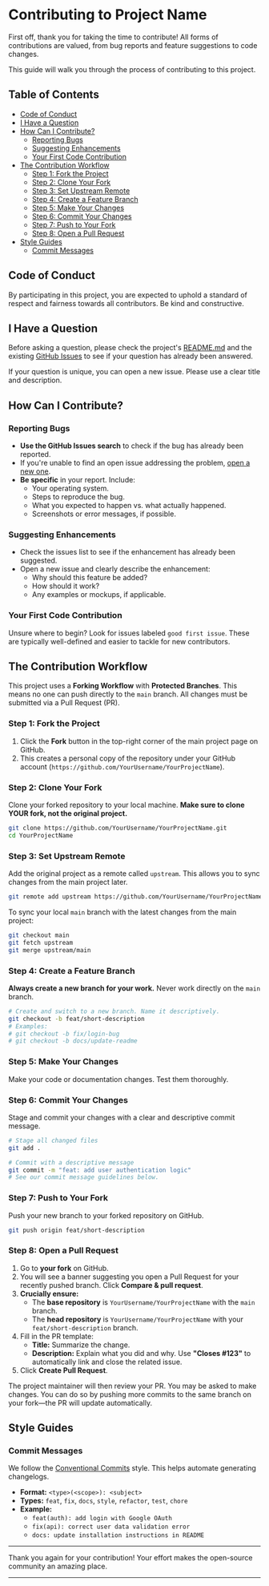 # Contributing to Project Name

First off, thank you for taking the time to contribute! All forms of contributions are valued, from bug reports and feature suggestions to code changes.

This guide will walk you through the process of contributing to this project.

## Table of Contents

- [Code of Conduct](#code-of-conduct)
- [I Have a Question](#i-have-a-question)
- [How Can I Contribute?](#how-can-i-contribute)
  - [Reporting Bugs](#reporting-bugs)
  - [Suggesting Enhancements](#suggesting-enhancements)
  - [Your First Code Contribution](#your-first-code-contribution)
- [The Contribution Workflow](#the-contribution-workflow)
  - [Step 1: Fork the Project](#step-1-fork-the-project)
  - [Step 2: Clone Your Fork](#step-2-clone-your-fork)
  - [Step 3: Set Upstream Remote](#step-3-set-upstream-remote)
  - [Step 4: Create a Feature Branch](#step-4-create-a-feature-branch)
  - [Step 5: Make Your Changes](#step-5-make-your-changes)
  - [Step 6: Commit Your Changes](#step-6-commit-your-changes)
  - [Step 7: Push to Your Fork](#step-7-push-to-your-fork)
  - [Step 8: Open a Pull Request](#step-8-open-a-pull-request)
- [Style Guides](#style-guides)
  - [Commit Messages](#commit-messages)

## Code of Conduct

By participating in this project, you are expected to uphold a standard of respect and fairness towards all contributors. Be kind and constructive.

## I Have a Question

Before asking a question, please check the project's [README.md](./README.md) and the existing [GitHub Issues](https://github.com/YourUsername/YourProjectName/issues) to see if your question has already been answered.

If your question is unique, you can open a new issue. Please use a clear title and description.

## How Can I Contribute?

### Reporting Bugs

- **Use the GitHub Issues search** to check if the bug has already been reported.
- If you're unable to find an open issue addressing the problem, [open a new one](https://github.com/YourUsername/YourProjectName/issues/new).
- **Be specific** in your report. Include:
  - Your operating system.
  - Steps to reproduce the bug.
  - What you expected to happen vs. what actually happened.
  - Screenshots or error messages, if possible.

### Suggesting Enhancements

- Check the issues list to see if the enhancement has already been suggested.
- Open a new issue and clearly describe the enhancement:
  - Why should this feature be added?
  - How should it work?
  - Any examples or mockups, if applicable.

### Your First Code Contribution

Unsure where to begin? Look for issues labeled `good first issue`. These are typically well-defined and easier to tackle for new contributors.

## The Contribution Workflow

This project uses a **Forking Workflow** with **Protected Branches**. This means no one can push directly to the `main` branch. All changes must be submitted via a Pull Request (PR).

### Step 1: Fork the Project

1. Click the **Fork** button in the top-right corner of the main project page on GitHub.
2. This creates a personal copy of the repository under your GitHub account (`https://github.com/YourUsername/YourProjectName`).

### Step 2: Clone Your Fork

Clone your forked repository to your local machine. **Make sure to clone YOUR fork, not the original project.**

```bash
git clone https://github.com/YourUsername/YourProjectName.git
cd YourProjectName
```

### Step 3: Set Upstream Remote

Add the original project as a remote called `upstream`. This allows you to sync changes from the main project later.

```bash
git remote add upstream https://github.com/YourUsername/YourProjectName.git
```

To sync your local `main` branch with the latest changes from the main project:

```bash
git checkout main
git fetch upstream
git merge upstream/main
```

### Step 4: Create a Feature Branch

**Always create a new branch for your work.** Never work directly on the `main` branch.

```bash
# Create and switch to a new branch. Name it descriptively.
git checkout -b feat/short-description
# Examples:
# git checkout -b fix/login-bug
# git checkout -b docs/update-readme
```

### Step 5: Make Your Changes

Make your code or documentation changes. Test them thoroughly.

### Step 6: Commit Your Changes

Stage and commit your changes with a clear and descriptive commit message.

```bash
# Stage all changed files
git add .

# Commit with a descriptive message
git commit -m "feat: add user authentication logic"
# See our commit message guidelines below.
```

### Step 7: Push to Your Fork

Push your new branch to your forked repository on GitHub.

```bash
git push origin feat/short-description
```

### Step 8: Open a Pull Request

1. Go to **your fork** on GitHub.
2. You will see a banner suggesting you open a Pull Request for your recently pushed branch. Click **Compare & pull request**.
3. **Crucially ensure:**
   - The **base repository** is `YourUsername/YourProjectName` with the `main` branch.
   - The **head repository** is `YourUsername/YourProjectName` with your `feat/short-description` branch.
4. Fill in the PR template:
   - **Title:** Summarize the change.
   - **Description:** Explain what you did and why. Use **"Closes #123"** to automatically link and close the related issue.
5. Click **Create Pull Request**.

The project maintainer will then review your PR. You may be asked to make changes. You can do so by pushing more commits to the same branch on your fork—the PR will update automatically.

## Style Guides

### Commit Messages

We follow the [Conventional Commits](https://www.conventionalcommits.org/) style. This helps automate generating changelogs.

- **Format:** `<type>(<scope>): <subject>`
- **Types:** `feat`, `fix`, `docs`, `style`, `refactor`, `test`, `chore`
- **Example:**
  - `feat(auth): add login with Google OAuth`
  - `fix(api): correct user data validation error`
  - `docs: update installation instructions in README`

---

Thank you again for your contribution! Your effort makes the open-source community an amazing place.

---
